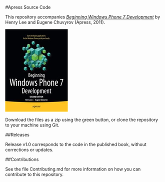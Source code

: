 #Apress Source Code

This repository accompanies [*Beginning Windows Phone 7 Development*](http://www.apress.com/9781430235965) by Henry Lee and Eugene Chuvyrov (Apress, 2011).

![Cover image](9781430235965.jpg)

Download the files as a zip using the green button, or clone the repository to your machine using Git.

##Releases

Release v1.0 corresponds to the code in the published book, without corrections or updates.

##Contributions

See the file Contributing.md for more information on how you can contribute to this repository.
